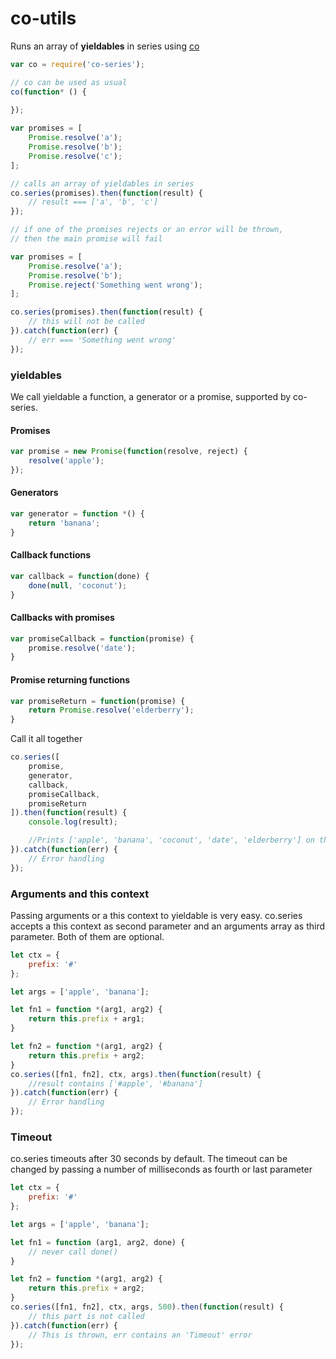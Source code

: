 # co-utils

Runs an array of **yieldables** in series using [co](https://github.com/tj/co) 

```js
var co = require('co-series');

// co can be used as usual
co(function* () {
    
});

var promises = [
    Promise.resolve('a');
    Promise.resolve('b');
    Promise.resolve('c');
];

// calls an array of yieldables in series
co.series(promises).then(function(result) {
    // result === ['a', 'b', 'c']
});

// if one of the promises rejects or an error will be thrown,
// then the main promise will fail

var promises = [
    Promise.resolve('a');
    Promise.resolve('b');
    Promise.reject('Something went wrong');
];

co.series(promises).then(function(result) {
    // this will not be called
}).catch(function(err) {
    // err === 'Something went wrong'
});

```

### yieldables

We call yieldable a function,  a generator or a promise, supported by co-series.

#### Promises

```js
var promise = new Promise(function(resolve, reject) {
    resolve('apple');
});
```

#### Generators

```js
var generator = function *() {
    return 'banana';
}
```

#### Callback functions

```js
var callback = function(done) {
    done(null, 'coconut');
}
```

#### Callbacks with promises

```js
var promiseCallback = function(promise) {
    promise.resolve('date');
}
```

#### Promise returning functions

```js
var promiseReturn = function(promise) {
    return Promise.resolve('elderberry');
}
```


Call it all together

```js
co.series([
    promise,
    generator,
    callback,
    promiseCallback,
    promiseReturn
]).then(function(result) {
    console.log(result);

    //Prints ['apple', 'banana', 'coconut', 'date', 'elderberry'] on the screen
}).catch(function(err) {
    // Error handling
});
```

### Arguments and this context

Passing arguments or a this context to yieldable is very easy.
co.series accepts a this context as second parameter and an arguments array as third parameter.
Both of them are optional.

```js
let ctx = {
    prefix: '#'
};

let args = ['apple', 'banana'];

let fn1 = function *(arg1, arg2) {
    return this.prefix + arg1;
}

let fn2 = function *(arg1, arg2) {
    return this.prefix + arg2;
}
co.series([fn1, fn2], ctx, args).then(function(result) {
    //result contains ['#apple', '#banana']
}).catch(function(err) {
    // Error handling
});
```

### Timeout

co.series timeouts after 30 seconds by default.
The timeout can be changed by passing a number of milliseconds as fourth or last parameter

```js
let ctx = {
    prefix: '#'
};

let args = ['apple', 'banana'];

let fn1 = function (arg1, arg2, done) {
    // never call done()
}

let fn2 = function *(arg1, arg2) {
    return this.prefix + arg2;
}
co.series([fn1, fn2], ctx, args, 500).then(function(result) {
    // this part is not called
}).catch(function(err) {
    // This is thrown, err contains an 'Timeout' error
});

```
